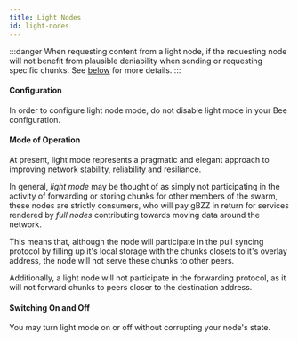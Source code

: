 ```yaml
---
title: Light Nodes
id: light-nodes
---
```


:::danger
When requesting content from a light node, if the requesting node will not benefit from plausible deniability when sending or requesting specific chunks. See [below]() for more details.
:::

#### Configuration

In order to configure light node mode, do not disable light mode in your Bee configuration.

#### Mode of Operation

At present, light mode represents a pragmatic and elegant approach to improving network stability, reliability and resiliance.

In general, *light mode* may be thought of as simply not participating in the activity of forwarding or storing chunks for other members of the swarm, these nodes are strictly consumers, who will pay gBZZ in return for services rendered by *full nodes* contributing towards moving data around the network.

This means that, although the node will participate in the pull syncing protocol by filling up it's local storage with the chunks closets to it's overlay address, the node will not serve these chunks to other peers.

Additionally, a light node will not participate in the forwarding protocol, as it will not forward chunks to peers closer to the destination address.

#### Switching On and Off

You may turn light mode on or off without corrupting your node's state.